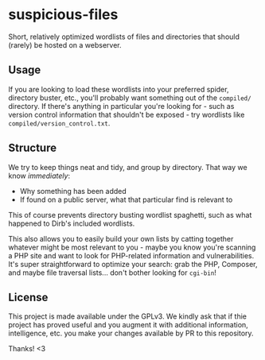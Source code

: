 # suspicious-files
Short, relatively optimized wordlists of files and directories that should (rarely) be hosted on a webserver.

## Usage
If you are looking to load these wordlists into your preferred spider, directory buster, etc., you'll probably want something out of the `compiled/` directory. If there's anything in particular you're looking for - such as version control information that shouldn't be exposed - try wordlists like `compiled/version_control.txt`.

## Structure
We try to keep things neat and tidy, and group by directory. That way we know *immediately*:
- Why something has been added
- If found on a public server, what that particular find is relevant to

This of course prevents directory busting wordlist spaghetti, such as what happened to Dirb's included wordlists.

This also allows you to easily build your own lists by catting together whatever might be most relevant to you - maybe you know you're scanning a PHP site and want to look for PHP-related information and vulnerabilities. It's super straightforward to optimize your search: grab the PHP, Composer, and maybe file traversal lists... don't bother looking for `cgi-bin`!

## License

This project is made available under the GPLv3. We kindly ask that if thie project has proved useful and you augment it with additional information, intelligence, etc. you make your changes available by PR to this repository.

Thanks! <3